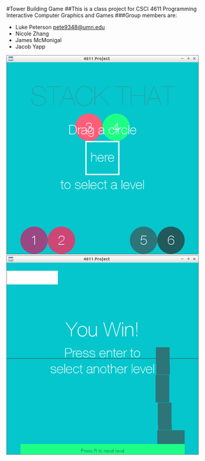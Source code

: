 #Tower Building Game
##This is a class project for CSCI 4611 Programming Interactive Computer Graphics and Games
###Group members are:
- Luke Peterson pete9348@umn.edu
- Nicole Zhang 
- James McMonigal 
- Jacob Yapp 

![Screenshot1](snap1.png)
![Screenshot2](snap2.png)

